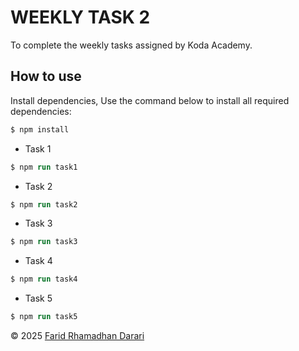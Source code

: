 # WEEKLY TASK 2

To complete the weekly tasks assigned by Koda Academy.

## How to use

Install dependencies,
Use the command below to install all required dependencies:

```ps
$ npm install
```

- Task 1

```ps
$ npm run task1
```

- Task 2

```ps
$ npm run task2
```

- Task 3

```ps
$ npm run task3
```

- Task 4

```ps
$ npm run task4
```

- Task 5

```ps
$ npm run task5
```

© 2025 [Farid Rhamadhan Darari](https://github.com/Darari17)
